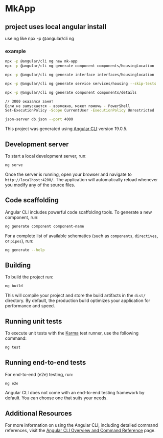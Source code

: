 # MkApp

## project uses local angular install
use ng like
npx -p @angular/cli ng

### example
```bash
npx -p @angular/cli ng new mk-app
npx -p @angular/cli ng generate component components/housingLocation

npx -p @angular/cli ng generate interface interfaces/housinglocation

npx -p @angular/cli ng generate service services/housing --skip-tests

npx -p @angular/cli ng generate component components/details

// 3000 оказался занят
Если не запускается - возможно, может помочь - PowerShell
Set-ExecutionPolicy -Scope CurrentUser -ExecutionPolicy Unrestricted

json-server db.json --port 4000

```

This project was generated using [Angular CLI](https://github.com/angular/angular-cli) version 19.0.5.

## Development server

To start a local development server, run:

```bash
ng serve
```

Once the server is running, open your browser and navigate to `http://localhost:4200/`. The application will automatically reload whenever you modify any of the source files.

## Code scaffolding

Angular CLI includes powerful code scaffolding tools. To generate a new component, run:

```bash
ng generate component component-name
```

For a complete list of available schematics (such as `components`, `directives`, or `pipes`), run:

```bash
ng generate --help
```

## Building

To build the project run:

```bash
ng build
```

This will compile your project and store the build artifacts in the `dist/` directory. By default, the production build optimizes your application for performance and speed.

## Running unit tests

To execute unit tests with the [Karma](https://karma-runner.github.io) test runner, use the following command:

```bash
ng test
```

## Running end-to-end tests

For end-to-end (e2e) testing, run:

```bash
ng e2e
```

Angular CLI does not come with an end-to-end testing framework by default. You can choose one that suits your needs.

## Additional Resources

For more information on using the Angular CLI, including detailed command references, visit the [Angular CLI Overview and Command Reference](https://angular.dev/tools/cli) page.
